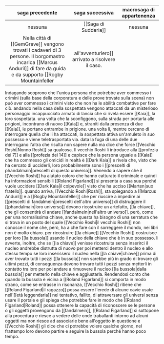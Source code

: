 | saga precedente |   saga successiva    | macrosaga di appartenenza |
| :-------------: | :------------------: | :-----------------------: |
|     nessuna     | [[Saga di Suddaria]] |          nessuna          
Nella città di [[GemGrave]] vengono trovati i cadaveri di 3 persone. Il borgomastro incarica [[Marcus Anduril]] di fare da guida e da supporto [[Rogby Mountainfeller|all'avventuriero]] arrivato a risolvere il caso.
Indagando scoprono che l'unica persona che potrebbe aver commesso i crimini (sulla base della corporatura e delle prove trovate sulla scena) non può aver commesso i crimini visto che non ha le abilità combattive per fare ciò.
andando nella casa della sospettata vengono attaccati da un misterioso personaggio incappucciato armato di lancia che si rivela essere [[Kaia]], la loro sospettata. una volta che la sconfiggono, sulla strada per portarla alle prigioni, incontrano di nuovo [[Kaia]] e, straniti dalla presenza di due [[Kaia]], le portano entrambe in prigione.
una volta li, mentre cercano di interrogare quella che li ha attaccati, la sospettata attiva un'amuleto in suo possesso e viene teletrasportata via. data la fuga di una delle due interrogano l'altra che risulta non sapere nulla ma dice che forse [[Vecchio Roshi|Nonno Roshi]] sa qualcosa.
Il vecchio Roshi li introduce alla [[profezia dei 7]] e alla [[profezia dei 14]] e capisce che la persona uguale a [[Kaia]] che ha commesso gli omicidi in realtà è [[Dark Kaia]] e rivela che, visto che ha cercato di ucciderli, loro probabilmente sono i [[prescelti di phandalmain|prescelti di questo universo]].
Venendo a sapere che il [[Vecchio Roshi]] ha aiutato coloro che hanno catturato il criminale e quindi ha informazioni sensibili [[Roland Figarland]] si presenta a casa sua perché vuole uccidere [[Dark Kaia|il colpevole]] visto che ha ucciso [[Marten|suo fratello]]. quando arriva, [[Vecchio Roshi|Roshi]], sta spiegando a [[Marcus Anduril]] e a [[Rogby Mountainfeller]] che per riuscire a impedire ai [[prescelti di fandalmein|prescelti dell'altro universo]] di distruggere il [[phandalmain|loro universo]] devono ricostruire un artefatto, [[la chiave]], che gli consentirà di andare [[fandalmein|nell'altro universo]]. però, come per una normalissima chiave, anche questa ha bisogno di una serratura che si trova in un posto del quale [[Vecchio Roshi|il vecchio Roshi]] non conosce il nome che, però, ha a che fare con il sorreggere il mondo, nei libri non è molto chiaro.
per ricostruire [[la chiave]] [[Vecchio Roshi]] costruisce per loro [[la bussola]] usando il nucleo della chiave che è in suo possesso. li avverte, inoltre, che se [[la chiave]] venisse ricostruita senza inserirci il nucleo andrebbe distrutta di nuovo per poi metterci dentro il nucleo e allo stesso tempo se loro inserissero il nucleo nella [[la chiave|chiave]] prima di aver trovato tutti i pezzi [[la bussola]] non sarebbe più in grado di trovare gli ultimi pezzi, di conseguenza devono trovare tutti i pezzi senza metterli in contatto tra loro per poi andare a rimuovere il nucleo [[la bussola|dalla bussola]] per metterlo nella chiave e aggiustarla.
Rendendosi conto che quando la bussola è vicina a [[Roland Figarland]] si comporta in modo strano, come se entrasse in risonanza, [[Vecchio Roshi]] ritiene che [[Roland Figarland|il ragazzo]] possa essere l'erede di alcune cavie usate nell'[[età leggendaria]] nel tentativo, fallito, di attraversare gli universi senza usare il portale e gli spiega che potrebbe fare in modo che [[Roland Figarland|Roland]] possa ottenere la capacità di riconoscere se le persone o gli oggetti provengono da [[fandalmein]], [[Roland Figarland]] si sottopone alla procedura e riesce a vedere delle onde traballanti intorno ad alcuni oggetti ma non riesce ad associarle bene all'oggetto in questione e [[Vecchio Roshi]] gli dice che ci potrebbe volere qualche giorno, nel frattempo loro devono partire e seguire la bussola perché hanno poco tempo.
